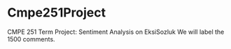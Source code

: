 # Cmpe251Project
CMPE 251 Term Project:
Sentiment Analysis on EksiSozluk
We will label the 1500 comments.
